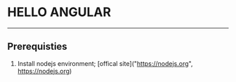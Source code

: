 # HELLO ANGULAR
---
## Prerequisties
  1. Install nodejs environment; [offical site]("https://nodejs.org", https://nodejs.org)
